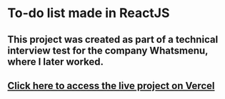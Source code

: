 # To-do list made in ReactJS

## This project was created as part of a technical interview test for the company Whatsmenu, where I later worked.
## [Click here to access the live project on Vercel](https://todo-list-whatsmenu.vercel.app/)
